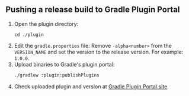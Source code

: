 ## Pushing a release build to Gradle Plugin Portal

1. Open the plugin directory:
    ```
    cd ./plugin
    ```
1. Edit the `gradle.properties` file:
   Remove `-alpha<number>` from the `VERSION_NAME` and set the version to the release version. For example: `1.0.0`.
1. Upload binaries to Gradle's plugin portal:
   ```bash
   ./gradlew :plugin:publishPlugins
   ```
1. Check uploaded plugin and version at [Gradle Plugin Portal site](https://plugins.gradle.org/plugin/ru.cian.huawei-publish-gradle-plugin).
